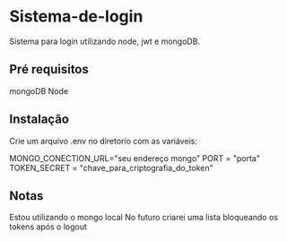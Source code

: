 # Sistema-de-login
  Sistema para login utilizando node, jwt e mongoDB.
  
  ## Pré requisitos
  mongoDB
  Node
  
  ## Instalação
  Crie um arquivo .env no diretorio com as variáveis:
  
  MONGO_CONECTION_URL="seu endereço mongo"
  PORT = "porta"
  TOKEN_SECRET = "chave_para_criptografia_do_token"
  
  ## Notas
  Estou utilizando o mongo local
  No futuro criarei uma lista bloqueando os tokens após o logout
